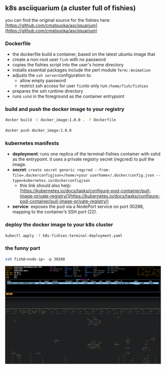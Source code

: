 ## k8s asciiquarium (a cluster full of fishies)

you can find the original source for the fishies here:
[https://github.com/cmatsuoka/asciiquarium](https://github.com/cmatsuoka/asciiquarium)

### Dockerfile
- the dockerfile build a container, based on the latest ubuntu image that
- create a non-root user `fish` with no password
- copies the fishies script into the user's home directory
- installs essential packages include the perl module `Term::Animation`
- adjusts the `ssh server`configuration to:
    - allow empty password
    - restrict ssh access for user `fish`to only run `/home/fish/fishies`
- prepares the ssh runtime directory
- runs `sshd` in the foreground as the container entrypoint

### build and push the docker image to your registry
```bash
docker build -t docker_image:1.0.0 . -f Dockerfile

docker push docker_image:1.0.0
```

### kubernetes manifests
- **deployment**: runs one replica of the terminal-fishies container with sshd
as the entrypoint. it uses a private registry secret (regcred) to pull the
image.
- **secret**: `create secret generic regcred --from-file=.dockerconfigjson=/home/<your userhome>/.docker/config.json --type=kubernetes.io/dockerconfigjson`
    - this link should also help: [https://kubernetes.io/docs/tasks/configure-pod-container/pull-image-private-registry/](https://kubernetes.io/docs/tasks/configure-pod-container/pull-image-private-registry/)
- **service**: exposes the pod via a NodePort service on port 30288, mapping to
the container’s SSH port (22).

### deploy the docker image to your k8s cluster
```bash
kubectl apply -f k8s-fishies-terminal-deployment.yaml
```

### the funny part

```bash
ssh fish@<node-ip> -p 30288
```

![Screenshot](screenshot.png)
